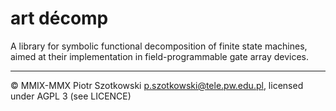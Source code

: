 art décomp
==========

A library for symbolic functional decomposition of finite state machines, aimed at their implementation in field-programmable gate array devices.

---

© MMIX-MMX Piotr Szotkowski <p.szotkowski@tele.pw.edu.pl>, licensed under AGPL 3 (see LICENCE)
